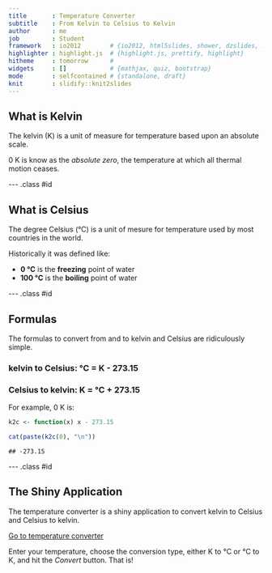 ```yaml
---
title       : Temperature Converter
subtitle    : From Kelvin to Celsius to Kelvin
author      : me
job         : Student
framework   : io2012        # {io2012, html5slides, shower, dzslides, ...}
highlighter : highlight.js  # {highlight.js, prettify, highlight}
hitheme     : tomorrow      # 
widgets     : []            # {mathjax, quiz, bootstrap}
mode        : selfcontained # {standalone, draft}
knit        : slidify::knit2slides
---
```


## What is Kelvin

The kelvin (K) is a unit of measure for temperature based upon an absolute scale.

0 K is know as the _absolute zero_, the temperature at which all thermal motion ceases.

--- .class #id 

## What is Celsius

The degree Celsius (°C) is a unit of mesure for temperature used by most countries
in the world.

Historically it was defined like:

- **0 °C** is the **freezing** point of water
- **100 °C** is the **boiling** point of water

--- .class #id

## Formulas

The formulas to convert from and to kelvin and Celsius are ridiculously
simple.

### kelvin to Celsius: °C = K - 273.15

### Celsius to kelvin: K = °C + 273.15

For example, 0 K is:


```r
k2c <- function(x) x - 273.15

cat(paste(k2c(0), "\n"))
```

```
## -273.15
```

--- .class #id

## The Shiny Application

The temperature converter is a shiny application to convert kelvin to Celsius
and Celsius to kelvin.

[Go to temperature converter](https://lkdjiin.shinyapps.io/c9project)

Enter your temperature, choose the conversion type, either K to °C or
°C to K, and hit the *Convert* button. That is!



